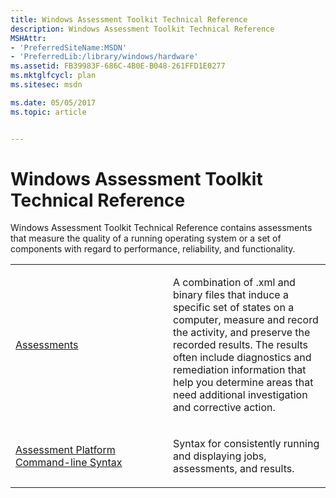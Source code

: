 ```yaml
---
title: Windows Assessment Toolkit Technical Reference
description: Windows Assessment Toolkit Technical Reference
MSHAttr:
- 'PreferredSiteName:MSDN'
- 'PreferredLib:/library/windows/hardware'
ms.assetid: FB39983F-686C-4B0E-B048-261FFD1E0277
ms.mktglfcycl: plan
ms.sitesec: msdn

ms.date: 05/05/2017
ms.topic: article


---
```


# Windows Assessment Toolkit Technical Reference


Windows Assessment Toolkit Technical Reference contains assessments that measure the quality of a running operating system or a set of components with regard to performance, reliability, and functionality.

<table>
<colgroup>
<col width="50%" />
<col width="50%" />
</colgroup>
<tbody>
<tr class="odd">
<td><p><a href="assessments.md" data-raw-source="[Assessments](assessments.md)">Assessments</a></p></td>
<td><p>A combination of .xml and binary files that induce a specific set of states on a computer, measure and record the activity, and preserve the recorded results. The results often include diagnostics and remediation information that help you determine areas that need additional investigation and corrective action.</p></td>
</tr>
<tr class="even">
<td><p><a href="assessment-platform-command-line-syntax.md" data-raw-source="[Assessment Platform Command-line Syntax](assessment-platform-command-line-syntax.md)">Assessment Platform Command-line Syntax</a></p></td>
<td><p>Syntax for consistently running and displaying jobs, assessments, and results.</p></td>
</tr>
</tbody>
</table>

 

 

 






